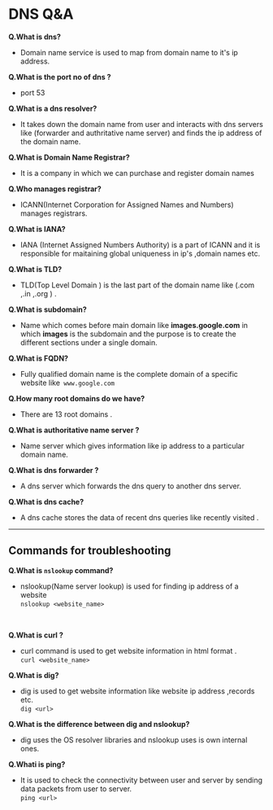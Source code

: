 #  DNS Q&A

**Q.What is dns?** <br />
*  Domain name service  is used to map from domain name to it's ip address.

**Q.What is the port no of dns ?** <br />
*  port 53

**Q.What is a dns resolver?** <br />
* It takes down the domain name from user and interacts with dns servers like (forwarder and authritative name server) and finds the ip address of the domain name.

**Q.What is Domain Name Registrar?**<br />
*  It is a company in which we can purchase and register domain names

**Q.Who manages registrar?**<br />
* ICANN(Internet Corporation for Assigned Names and Numbers) manages registrars.

**Q.What is IANA?**
* IANA (Internet Assigned Numbers Authority) is a part of ICANN and it is responsible for maitaining global uniqueness in ip's ,domain names etc. 


**Q.What is TLD?**<br />
* TLD(Top Level Domain ) is the last part of the domain name like (.com ,.in ,.org ) .

**Q.What is subdomain?** <br />
* Name which comes before main domain like **images.google.com** in which **images**  is the subdomain and the purpose is to create the different sections under a single domain.

**Q.What is FQDN?** <br />
* Fully qualified domain name is the complete domain of a specific website like` www.google.com`

**Q.How many root domains do we have?**
* There are 13 root domains .


**Q.What is authoritative name server ?**
* Name server which gives information like ip address to a particular domain name.

**Q.What is  dns forwarder ?**
* A dns server which forwards the dns query to another dns server.

**Q.What is dns cache?**
* A dns cache stores the data of recent dns queries like recently visited .



  

***
## Commands for troubleshooting 

**Q.What is `nslookup` command?** <br />
* nslookup(Name server lookup) is used for finding ip address of a website  <br />
`nslookup <website_name>`
 <br />
  
**Q.What is curl ?** <br />
* curl command is used to get website information in html format . <br />
`curl <website_name>`



**Q.What is dig?** <br />
* dig is used to get website information like website ip address ,records etc. <br />
`dig <url>`

**Q.What is the difference between dig and nslookup?**
* dig uses the OS resolver libraries and  nslookup uses is own internal ones.

**Q.Whati is ping?** <br />
* It is used to check the connectivity between user and server by sending data packets from user to server.  
`ping <url>`


